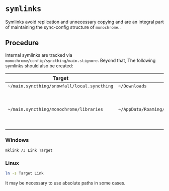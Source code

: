 # `symlinks`

Symlinks avoid replication and unnecessary copying and are an integral part of maintaining the sync-config structure of `monochrome`..

## Procedure

Internal symlinks are tracked via `monochrome/config/syncthing/main.stignore`. Beyond that, The following symlinks should also be created:


Target|Link|Notes
-|-|-
`~/main.syncthing/snowfall/local.syncthing`|`~/Downloads`|
`~/main.syncthing/monochrome/libraries`|`~/AppData/Roaming/Microsoft/Windows/Libraries`|Windows-only syncing of libraries for File Explorer.

### Windows

```batch
mklink /J Link Target
```

### Linux

```bash
ln -s Target Link
```

It may be necessary to use absolute paths in some cases.
